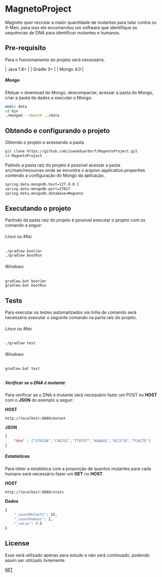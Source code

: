 # MagnetoProject

Magneto quer recrutar a maior quantidade de mutantes para lutar contra os X-Men, para isso ele encomendou um software que identifique as sequências de DNA para identificar mutantes e humanos.

## Pre-requisito

Para o funcionamento do projeto será necessário.

| Java 1.8+ |
| Gradle 3+ |
| Mongo 4.0 |

##### Mongo

Efetuar o download do Mongo, descompactar, acessar a pasta do Mongo, criar a pasta de dados e executar o Mongo.

```bash
mkdir data
cd bin
./mongod --dbpath ../data
```

## Obtendo e configurando o projeto
Obtendo o projeto e acessando a pasta

```bash
git clone https://github.com/joaoeduardorf/MagnetoProject.git
cd MagnetoProject
```

Patindo a pasta raíz do projeto é possível acessar a pasta src/main/resources onde se encontra o arquivo application.properties contendo a configuração do Mongo da aplicação.

```bash
spring.data.mongodb.host=127.0.0.1
spring.data.mongodb.port=27017
spring.data.mongodb.database=Magneto
```
## Executando o projeto

Partindo da pasta raíz do projeto é possível executar o projeto com os comando a seguir:

###### Linux ou Mac
```bash
./gradlew bootJar
./gradlew bootRun
```

###### Windows
```bash
gradlew.bat bootJar
gradlew.bat bootRun
```

## Tests

Para executar os testes automatizados via linha de comando será necessário executar o seguinte comando na parta raíz do projeto.

###### Linux ou Mac

```bash
./gradlew test
```

###### Windows

```bash
gradlew.bat test
```

## 

##### Verificar se o DNA é mutante

Para verificar se o DNA é mutante será necessário fazer um POST no **HOST** com o **JSON** do exemplo a seguir:

**HOST**

```host
http://localhost:8080/mutant
```

**JSON**

```json
{
	"dna" : ["GTGCGA","CAGTGC","TTATGT","AGAAGG","ACCCTA","TCACTG"]
}
```



##### Estatísticas

Para obter a estatística com a proporção de quantos mutantes para cada humano será necessário fazer um **GET** no **HOST**.

**HOST**

```bash
http://localhost:8080/stats
```

**Dados**

```bash
{
    "_countMutants": 15,
    "_countHumans": 2,
    "_ratio": 7.5
}
```

## License

Esse será utilizado apenas para estudo e não será continuado, podendo assim ser utilizado livremente.

[MIT](https://choosealicense.com/licenses/mit/)
